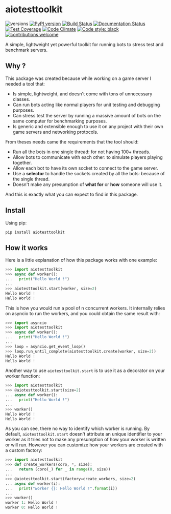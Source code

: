 # aiotesttoolkit

![versions](https://img.shields.io/pypi/pyversions/aiotesttoolkit.svg)
[![PyPI version](https://badge.fury.io/py/aiotesttoolkit.svg)](https://badge.fury.io/py/aiotesttoolkit)
[![Build Status](https://travis-ci.org/Nauja/aiotesttoolkit.png?branch=master)](https://travis-ci.org/Nauja/aiotesttoolkit)
[![Documentation Status](https://readthedocs.org/projects/aiotesttoolkit/badge/?version=latest)](https://aiotesttoolkit.readthedocs.io/en/latest/?badge=latest)
[![Test Coverage](https://codeclimate.com/github/Nauja/aiotesttoolkit/badges/coverage.svg)](https://codeclimate.com/github/Nauja/aiotesttoolkit/coverage)
[![Code Climate](https://codeclimate.com/github/Nauja/aiotesttoolkit/badges/gpa.svg)](https://codeclimate.com/github/Nauja/aiotesttoolkit)
[![Code style: black](https://img.shields.io/badge/code%20style-black-000000.svg)](https://github.com/psf/black)
[![contributions welcome](https://img.shields.io/badge/contributions-welcome-brightgreen.svg?style=flat)](https://github.com/Nauja/aiotesttoolkit/issues)

A simple, lightweight yet powerful toolkit for running bots to stress test and benchmark servers.

## Why ?

This package was created because while working on a game server I needed a tool that:
* Is simple, lightweight, and doesn't come with tons of unnecessary classes.
* Can run bots acting like normal players for unit testing and debugging purposes.
* Can stress test the server by running a massive amount of bots on the same computer for benchmarking purposes.
* Is generic and extensible enough to use it on any project with their own game servers and networking protocols.

From theses needs came the requirements that the tool should:
* Run all the bots in one single thread: for not having 100+ threads.
* Allow bots to communicate with each other: to simulate players playing together.
* Allow each bot to have its own socket to connect to the game server.
* Use a **selector** to handle the sockets created by all the bots: because of the single thread.
* Doesn't make any presumption of **what for** or **how** someone will use it.

And this is exactly what you can expect to find in this package.

## Install

Using pip:

```
pip install aiotesttoolkit
```

## How it works

Here is a little explanation of how this package works with one example:

```python
>>> import aiotesttoolkit
>>> async def worker():
...   print("Hello World !")
...
>>> aiotesttoolkit.start(worker, size=2)
Hello World !
Hello World !
```

This is how you would run a pool of n concurrent workers.
It internally relies on asyncio to run the workers, and you could obtain the same
result with:

```python
>>> import asyncio
>>> import aiotesttoolkit
>>> async def worker():
...   print("Hello World !")
...
>>> loop = asyncio.get_event_loop()
>>> loop.run_until_complete(aiotesttoolkit.create(worker, size=2))
Hello World !
Hello World !
```

Another way to use `aiotesttoolkit.start` is to use it as a decorator on your worker function:

```python
>>> import aiotesttoolkit
>>> @aiotesttoolkit.start(size=2)
... async def worker():
...   print("Hello World !")
...
>>> worker()
Hello World !
Hello World !
```

As you can see, there no way to identify which worker is running. By default, `aiotesttoolkit.start`
doesn't attribute an unique identifier to your worker as it tries not to make any presumption of
how your worker is written or will run. However you can customize how your workers are created with
a custom factory:

```python
>>> import aiotesttoolkit
>>> def create_workers(coro, *, size):
...   return (coro(_) for _ in range(0, size))
...
>>> @aiotesttoolkit.start(factory=create_workers, size=2)
... async def worker(i):
...   print("worker {}: Hello World !".format(i))
...
>>> worker()
worker 1: Hello World !
worker 0: Hello World !
```

